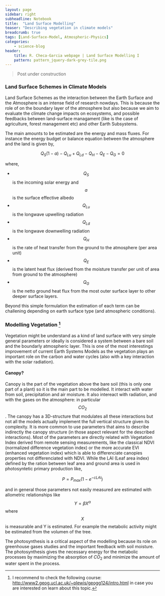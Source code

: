 ```yaml
---
layout: page
sidebar: right
subheadline: Notebook
title:  "Land Surface Modelling"
teaser: "Describing vegetation in climate models"
breadcrumb: true
tags: [Land-Surface-Model, Atmospheric-Physics]
categories:
    - science-blog
header:
    title: R. Checa-Garcia webpage | Land Surface Modelling I
    pattern: pattern_jquery-dark-grey-tile.png
---
```


> Post under construction
[^1]: I recommend to check the following course: http://www2.geog.ucl.ac.uk/~plewis/geogg124/intro.html in case you are interested on learn about this topic.


### Land Surface Schemes in Climate Models

Land Surface Schemes as the interaction between the Earth Surface and the Atmosphere is an intense field of research nowdays. This is because the role of on the boundary layer of the atmosphere but also because we aim to evaluate the climate change impacts on ecosystems, and possible feedbacks between land-surface managament (like is the case of agriculture, forest management etc) and other Earth Subsystems.

The main amounts to be estimated are the energy and mass fluxes. For instance the energy budget or balance equation between the atmosphere and the land is given by,

$$Q_{S}(1-a)-Q_{Lu}+Q_{Ld}-Q_{H}-Q_{E}-Q_{G}=0$$

where,

- $$Q_{S}$$ is the incoming solar energy and $$a$$ is the surface effective albedo
- $$Q_{Lu}$$ is the longwave upwelling radiation
- $$Q_{Ld}$$ is the longwave downwelling radiation
- $$Q_{H}$$ is the rate of heat transfer from the ground to the atmosphere (per area unit)
- $$Q_{E}$$ is the latent heat flux (derived from the moisture transfer per unit of area from ground to the atmosphere)
- $$Q_{G}$$ is the netto ground heat flux from the most outer surface layer to other deeper surface layers.

Beyond this simple formulation the estimation of each term can be challening depending on earth surface type (and atmospheric conditions). 


### Modelling Vegetation [^1]

Vegetation might be understand as a kind of land surface with very simple general parameters or ideally is considered a system between a bare soil and the boundarly atmospheric layer. This is one of the most interestings improvement of current Earth Systems Models as the vegetation plays an important role on the carbon and water cycles (also with a key interaction with the solar radiation). 

#### Canopy?

Canopy is the part of the vegetation above the bare soil (this is only one part of a plant) so it is the main part to be modelled. It interact with water from soil, precipitation and air moisture. It also intereact with radiation, and with the gases on the atmosphere: in particular $$CO_{2}$$. The canopy has a 3D-structure that modulates all these interactions but not all the models actually implement the full vertical structure given its complexity. It is more common to use parameters that aims to describe indirectly the canopy structure (in those aspect relevant for the described interactions). Most of the parameters are directly related with Vegetation Index derived from remote sensing measurements, like the classical NDVI (normalized difference vegetation index) or the more accurate EVI (enhanced vegetation index) which is able to differenciate canopies properties not differenciated with NDVI. While the LAI (Leaf area index) defined by the ration between leaf area and ground area is used in photosyntetic primary production like,

$$P=P_{max}(1-e^{-cLAI})$$

and in general those parameters not easily measured are estimated with allometric relationships like $$Y=\beta X^{\alpha}$$ where $$X$$ is measurable and Y is estimated. For example the metabolic activity might be estimated from the volumen of the tree.

The photosynthesis is a critical aspect of the modelling because its role on greenhouse gases studies and the important feedback with soil moisture. The photosynthesis gives the necessary energy for the metabolic processes by maximizing the absorption of $CO_{2}$ and minimize the amount of water spent in the process. 
